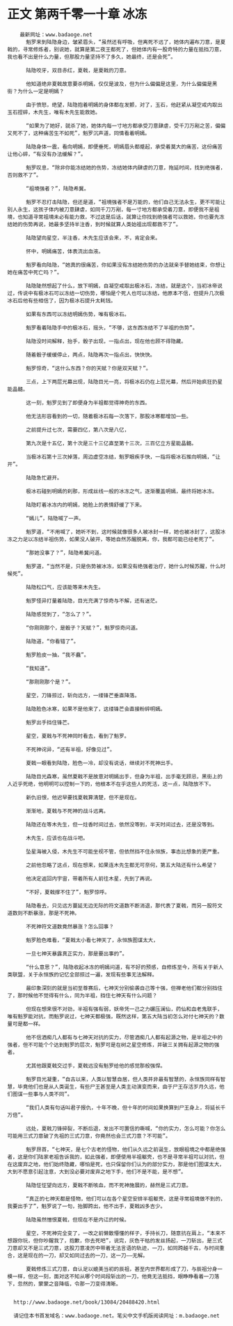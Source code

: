 # 正文 第两千零一十章 冰冻
        最新网址：www.badaoge.net
          魁罗来到陆隐身边，皱紧眉头，“虽然还有呼吸，但离死不远了，她体内遍布刀意，是夏戟的，寻常修炼者，别说她，就算是第二夜王都死了，但她体内有一股奇特的力量在抵挡刀意，我也看不出是什么力量，但那股力量坚持不了多久，她最终，还是会死”。
      
          陆隐咬牙，双目赤红，夏戟，是夏戟的刀意。
      
          他知道绝非夏戟故意要杀明嫣，仅仅是波及，但为什么偏偏是这里，为什么偏偏是黑街？为什么一定是明嫣？
      
          由于愤怒，绝望，陆隐抱着明嫣的身体都在发颤，对了，玉石，他赶紧从凝空戒内取出玉石捏碎，木先生，唯有木先生能救她。
      
          “如果为了她好，就杀了她，她体内每一寸地方都承受刀意肆虐，受千刀万剐之苦，偏偏又死不了，这种痛苦生不如死”，魁罗沉声道，同情看着明嫣。
      
          陆隐身体一震，看向明嫣，即便垂死，明嫣眉头都蹙起，承受着莫大的痛苦，这份痛苦让他心碎，“有没有办法缓解？”。
      
          魁罗叹息，“除非你能冻结她的伤势，冻结她体内肆虐的刀意，拖延时间，找到绝强者，否则救不了”。
      
          “祖境强者？”，陆隐希冀。
      
          魁罗不忍打击陆隐，但还是道，“祖境强者不是万能的，他们自己无法永生，更不可能让别人永生，这孩子体内被刀意肆虐，如同千刀万剐，每一寸地方都承受着刀意，即便我不是祖境，也知道寻常祖境未必有能力救，不过这是后话，就算让你找到绝强者可以救她，你也要先冻结她的伤势再说，她最多坚持半注香，到时候就算人类始祖出现都救不了”。
      
          陆隐望向星空，半注香，木先生应该会来，不，肯定会来。
      
          怀中，明嫣痛苦，体表流出血液。
      
          魁罗看向陆隐，“她真的很痛苦，你如果没有冻结她伤势的办法就亲手替她结束，你想让她在痛苦中死亡吗？”。
      
          陆隐陡然想起了什么，放下明嫣，自凝空戒取出极冰石，冻结，就是这个，当初冰帝说过，传说中有极冰石可以冻结一切伤势，哪怕是个死人也可以冻结，他原本不信，但提升几次极冰石后他有些相信了，因为极冰石提升太耗钱。
      
          如果有东西可以冻结明嫣伤势，唯有极冰石。
      
          魁罗看着陆隐手中的极冰石，摇头，“不够，这东西冻结不了半祖的伤势”。
      
          陆隐没时间解释，抬手，骰子出现，一指点出，现在他也顾不得隐藏。
      
          随着骰子缓缓停止，两点，陆隐再次一指点出，快快快。
      
          魁罗惊奇，“这什么东西？你的天赋？你是双天赋？”。
      
          三点，上下两层光幕出现，陆隐目光一亮，将极冰石仍在上层光幕，然后开始疯狂扔星能晶髓。
      
          这一刻，魁罗见到了即便身为半祖都觉得神奇的东西。
      
          他无法形容看到的一切，随着极冰石每一次落下，那股冰寒都增加一些。
      
          之前提升过七次，需要四亿，第八次是八亿，
      
          第九次是十五亿，第十次是三十三亿直至第十三次，三百亿立方星能晶髓。
      
          当极冰石第十三次掉落，周边虚空冻结，魁罗眼疾手快，一指将极冰石推向明嫣，“让开”。
      
          陆隐急忙避开。
      
          极冰石碰到明嫣的刹那，形成丝线一般的冰冻之气，逐渐覆盖明嫣，最终将她冰冻。
      
          陆隐盯着冰冻内的明嫣，她脸上的表情舒缓了下来。
      
          “嫣儿”，陆隐喊了一声。
      
          魁罗道，“不用喊了，她听不到，这时候就像很多人被冰封一样，她也被冰封了，这股冰冻之力足以冻结半祖伤势，如果没人破开，等她自然苏醒脱离，你，我都可能已经老死了”。
      
          “那她没事了？”，陆隐希冀问道。
      
          魁罗道，“当然不是，只是伤势被冰冻，如果没有绝强者治疗，她什么时候苏醒，什么时候死”。
      
          陆隐松口气，应该能等来木先生。
      
          魁罗怪异打量着陆隐，目光充满了惊奇与不解，还有迷茫。
      
          陆隐感觉到了，“怎么了？”。
      
          “你刚刚那个，是骰子？天赋？”，魁罗惊奇问道。
      
          陆隐道，“你看错了”。
      
          魁罗脸皮一抽，“我不蠢”。
      
          “我知道”。
      
          “那刚刚那个是？”。
      
          星空，刀锋掠过，斩向远方，一缕锋芒垂直降落。
      
          陆隐脸色冰寒，如果不是他来了，这缕锋芒会直接粉碎明嫣。
      
          魁罗出手挡住锋芒。
      
          星空，夏戟与不死神同时看去，看到了魁罗。
      
          不死神诧异，“还有半祖，好像见过”。
      
          夏戟一眼看到陆隐，脸色一冷，却没有说话，继续对不死神出手。
      
          陆隐目光森寒，虽然夏戟不是故意对明嫣出手，但身为半祖，出手毫无顾忌，黑街上的人近乎死绝，他明明可以控制一下的，他根本不在乎这些人的死活，这一点，陆隐放不下。
      
          新仇旧恨，他迟早要找夏戟算清楚，但不是现在。
      
          渐渐地，夏戟与不死神的战斗远离。
      
          陆隐还在等木先生，但一炷香时间过去，依然没等到，半天时间过去，还是没等到。
      
          木先生，应该也在战斗吧。
      
          坠星海被入侵，木先生不可能坐视不管，但依然挡不住永恒族，事态比想象的更严重。
      
          之前他忽略了这点，现在想来，如果连木先生都无可奈何，第五大陆还有什么希望？
      
          他决定返回内宇宙，带着所有人前往木星，先到了再说。
      
          “不好，夏戟撑不住了”，魁罗惊呼。
      
          陆隐看去，只见远方蔓延无边无际的符文道数不断消退，那代表了夏戟，而另一股符文道数则不断暴涨，那是不死神。
      
          不死神符文道数竟然暴涨？怎么回事？
      
          魁罗脸色难看，“夏戟太小看七神天了，永恒族图谋太大，
      
          一旦七神天暴露真正实力，那是要出事的”。
      
          “什么意思？”，陆隐收起冰冻的明嫣问道，有不好的预感，自修炼至今，所有关于新人类联盟，关于永恒族的记忆全部掠过一遍，发现有些事无法解释。
      
          最印象深刻的就是当初至尊赛后，七神天分别偷袭自己等十强，但禅老他们都分别挡住了，那时候他不觉得有什么，同为半祖，挡住七神天有什么问题？
      
          但现在想来很不对劲，半祖有强有弱，妖帝凭一己之力碾压澜仙，药仙和血老鬼联手，唯有魁罗能对抗，而魁罗说过，七神天都极强，既然这样，第五大陆当初怎么对付七神天的？数量可是都一样。
      
          他不信酒痴几人都有与七神天对抗的实力，尽管酒痴几人都有起源之物，是半祖之中的强者，但不可能个个达到魁罗的层次，魁罗可是在树之星空修炼，并破三关拥有起源之物的强者。
      
          尤其他跟夏戟交过手，夏戟远没有魁罗给他的感觉那般强悍。
      
          魁罗目光凝重，“自古以来，人类以智慧自居，但人类并非最有智慧的，永恒族同样有智慧，毕竟他们也是从人类诞生，有些尸王甚至是人类主动演变而来，由于尸王存活岁月久远，他们图谋一些事与人类不同”。
      
          “我们人类有句话叫君子报仇，十年不晚，但十年的时间如果换算到尸王身上，将延长千万倍”。
      
          远处，夏戟刀锋碎裂，不断后退，发出不可置信的嘶喊，“你的实力，怎么可能？你怎么可能用三式刀意破了先祖的三式刀意，你竟然也会三式刀意？不可能”。
      
          魁罗昂首，“七神天，是七个古老的怪物，他们从久远之前诞生，放眼祖境之中都是绝强者，这是你们陆家老祖告诉我的，如此强者，即便使用半祖躯壳，也不是寻常半祖可以对抗，但在这废弃之地，他们始终隐藏，哪怕是死，也只保留你们认为的部分实力，那是他们图谋太大，大到不愿意引起注意，大到没必要对废弃之地下手，他们不是不能，是不想”。
      
          陆隐怔怔望向远方，夏戟不断咳血，而不死神施展的，赫然是三式刀意。
      
          “真正的七神天都是怪物，他们可以在各个星空安排半祖躯壳，这是寻常祖境做不到的，我要出手了”，魁罗说了一句，抬脚跨出，他不出手，夏戟凶多吉少。
      
          陆隐虽然憎恨夏戟，但现在不是内讧的时候。
      
          星空，不死神完全变了，一改之前懒散懵懂的样子，手持长刀，随意抗在肩上，“本来不想跟你玩，但你吵醒我了，抱歉，你去死吧”，说完，灰色干枯的发丝扬起，一刀斩出，是三式刀意却又不是三式刀意，这股刀意凌厉中带着无法言语的轨迹，一刀，如同跨越千古，与时间重合，这是现在的一刀，却又如同过去的一刀，这一刀——无解。
      
          夏戟修炼三式刀意，自认足以媲美当初的辰祖，甚至内世界都形成了刀，与辰祖分身一模一样，但这一刻，面对这不知从哪个时间段斩出的一刀，他竟无法抵挡，眼睁睁看着一刀落下，忽然的，蒙蒙之音降临，令那一刀变得清晰。
      
      
      http://www.badaoge.net/book/13084/20488420.html
      
      请记住本书首发域名：www.badaoge.net。笔尖中文手机版阅读网址：m.badaoge.net